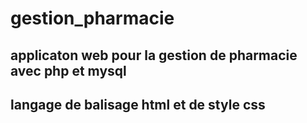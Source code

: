 # gestion_pharmacie
## applicaton web pour la gestion de pharmacie avec php et mysql
## langage de balisage html et de style css